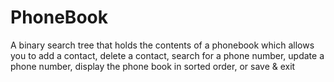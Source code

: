 # PhoneBook
A binary search tree that holds the contents of a phonebook which allows you to add a contact, delete a contact, search for a phone number, update a phone number, display the phone book in sorted order, or save &amp; exit
